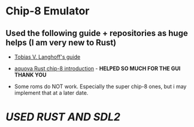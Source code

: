 # Chip-8 Emulator 


## Used the following guide + repositories as huge helps (I am very new to Rust)
- [Tobias V. Langhoff's guide](https://tobiasvl.github.io/blog/write-a-chip-8-emulator/#prerequisites)
- [aquova Rust chip-8 introduction](https://github.com/aquova/chip8-book) - **HELPED SO MUCH FOR THE GUI THANK YOU**


- Some roms do NOT work. Especially the super chip-8 ones, but i may implement that at a later date.




# *USED RUST AND SDL2*
